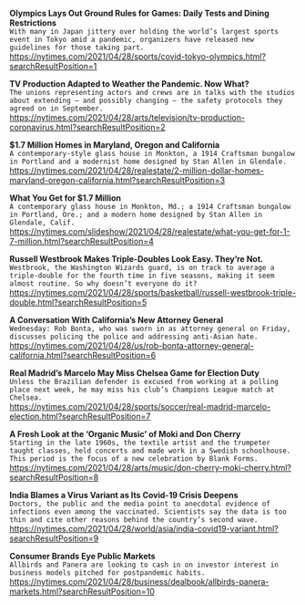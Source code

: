 **Olympics Lays Out Ground Rules for Games: Daily Tests and Dining Restrictions**\
`With many in Japan jittery over holding the world’s largest sports event in Tokyo amid a pandemic, organizers have released new guidelines for those taking part.`\
https://nytimes.com/2021/04/28/sports/covid-tokyo-olympics.html?searchResultPosition=1

**TV Production Adapted to Weather the Pandemic. Now What?**\
`The unions representing actors and crews are in talks with the studios about extending — and possibly changing — the safety protocols they agreed on in September.`\
https://nytimes.com/2021/04/28/arts/television/tv-production-coronavirus.html?searchResultPosition=2

**$1.7 Million Homes in Maryland, Oregon and California**\
`A contemporary-style glass house in Monkton, a 1914 Craftsman bungalow in Portland and a modernist home designed by Stan Allen in Glendale.`\
https://nytimes.com/2021/04/28/realestate/2-million-dollar-homes-maryland-oregon-california.html?searchResultPosition=3

**What You Get for $1.7 Million**\
`A contemporary glass house in Monkton, Md.; a 1914 Craftsman bungalow in Portland, Ore.; and a modern home designed by Stan Allen in Glendale, Calif.`\
https://nytimes.com/slideshow/2021/04/28/realestate/what-you-get-for-1-7-million.html?searchResultPosition=4

**Russell Westbrook Makes Triple-Doubles Look Easy. They’re Not.**\
`Westbrook, the Washington Wizards guard, is on track to average a triple-double for the fourth time in five seasons, making it seem almost routine. So why doesn’t everyone do it?`\
https://nytimes.com/2021/04/28/sports/basketball/russell-westbrook-triple-double.html?searchResultPosition=5

**A Conversation With California’s New Attorney General**\
`Wednesday: Rob Bonta, who was sworn in as attorney general on Friday, discusses policing the police and addressing anti-Asian hate.`\
https://nytimes.com/2021/04/28/us/rob-bonta-attorney-general-california.html?searchResultPosition=6

**Real Madrid’s Marcelo May Miss Chelsea Game for Election Duty**\
`Unless the Brazilian defender is excused from working at a polling place next week, he may miss his club’s Champions League match at Chelsea.`\
https://nytimes.com/2021/04/28/sports/soccer/real-madrid-marcelo-election.html?searchResultPosition=7

**A Fresh Look at the ‘Organic Music’ of Moki and Don Cherry**\
`Starting in the late 1960s, the textile artist and the trumpeter taught classes, held concerts and made work in a Swedish schoolhouse. This period is the focus of a new celebration by Blank Forms.`\
https://nytimes.com/2021/04/28/arts/music/don-cherry-moki-cherry.html?searchResultPosition=8

**India Blames a Virus Variant as Its Covid-19 Crisis Deepens**\
`Doctors, the public and the media point to anecdotal evidence of infections even among the vaccinated. Scientists say the data is too thin and cite other reasons behind the country’s second wave.`\
https://nytimes.com/2021/04/28/world/asia/india-covid19-variant.html?searchResultPosition=9

**Consumer Brands Eye Public Markets**\
`Allbirds and Panera are looking to cash in on investor interest in business models pitched for postpandemic habits.`\
https://nytimes.com/2021/04/28/business/dealbook/allbirds-panera-markets.html?searchResultPosition=10

